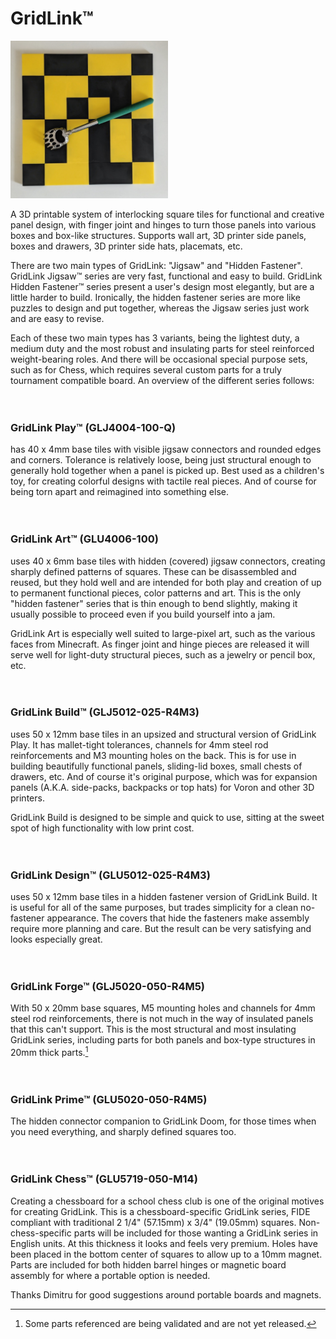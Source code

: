 # **GridLink™**
<img src="GLU4006-100_8x8Example.jpg" alt="GridLink Art 8x8 Example with semi-random black and yellow pattern." width="50%"/>

A 3D printable system of interlocking square tiles for functional and creative panel design, with finger joint and hinges to turn those panels into various boxes and box-like structures. Supports wall art, 3D printer side panels, boxes and drawers, 3D printer side hats, placemats, etc. 

There are two main types of GridLink: "Jigsaw" and "Hidden Fastener". GridLink Jigsaw™ series are very fast, functional and easy to build. GridLink Hidden Fastener™ series present a user's design most elegantly, but are a little harder to build. Ironically, the hidden fastener series are more like puzzles to design and put together, whereas the Jigsaw series just work and are easy to revise.

Each of these two main types has 3 variants, being the lightest duty, a medium duty and the most robust and insulating parts for steel reinforced weight-bearing roles. And there will be occasional special purpose sets, such as for Chess, which requires several custom parts for a truly tournament compatible board. An overview of the different series follows:
<br/><br/><br/>

### GridLink Play™ (GLJ4004-100-Q)
 has 40 x 4mm base tiles with visible jigsaw connectors and rounded edges and corners. Tolerance is relatively loose, being just structural enough to generally hold together when a panel is picked up. Best used as a children's toy, for creating colorful designs with tactile real pieces. And of course for being torn apart and reimagined into something else.
<br/><br/><br/>

### GridLink Art™ (GLU4006-100)
uses 40 x 6mm base tiles with hidden (covered) jigsaw connectors, creating sharply defined patterns of squares. These can be disassembled and reused, but they hold well and are intended for both play and creation of up to permanent functional pieces, color patterns and art. This is the only "hidden fastener" series that is thin enough to bend slightly, making it usually possible to proceed even if you build yourself into a jam.

GridLink Art is especially well suited to large-pixel art, such as the various faces from Minecraft. As finger joint and hinge pieces are released it will serve well for light-duty structural pieces, such as a jewelry or pencil box, etc.
<br/><br/><br/>

### GridLink Build™ (GLJ5012-025-R4M3)
uses 50 x 12mm base tiles in an upsized and structural version of GridLink Play. It has mallet-tight tolerances, channels for 4mm steel rod reinforcements and M3 mounting holes on the back. This is for use in building beautifully functional panels, sliding-lid boxes, small chests of drawers, etc. And of course it's original purpose, which was for expansion panels (A.K.A. side-packs, backpacks or top hats) for Voron and other 3D printers.

GridLink Build is designed to be simple and quick to use, sitting at the sweet spot of high functionality with low print cost.
<br/><br/><br/>

### GridLink Design™ (GLU5012-025-R4M3)
uses 50 x 12mm base tiles in a hidden fastener version of GridLink Build. It is useful for all of the same purposes, but trades simplicity for a clean no-fastener appearance. The covers that hide the fasteners make assembly require more planning and care. But the result can be very satisfying and looks especially great.
<br/><br/><br/>

### GridLink Forge™ (GLJ5020-050-R4M5)
With 50 x 20mm base squares, M5 mounting holes and channels for 4mm steel rod reinforcements, there is not much in the way of insulated panels that this can't support. This is the most structural and most insulating GridLink series, including parts for both panels and box-type structures in 20mm thick parts.[^1]
<br/><br/><br/>


### GridLink Prime™ (GLU5020-050-R4M5)
The hidden connector companion to GridLink Doom, for those times when you need everything, and sharply defined squares too.
<br/><br/><br/>

### GridLink Chess™ (GLU5719-050-M14)
Creating a chessboard for a school chess club is one of the original motives for creating GridLink. This is a chessboard-specific GridLink series, FIDE compliant with traditional 2 1/4" (57.15mm) x 3/4" (19.05mm) squares. Non-chess-specific parts will be included for those wanting a GridLink series in English units. At this thickness it looks and feels very premium. Holes have been placed in the bottom center of squares to allow up to a 10mm magnet. Parts are included for both hidden barrel hinges or magnetic board assembly for where a portable option is needed.

Thanks Dimitru for good suggestions around portable boards and magnets.

[^1]: Some parts referenced are being validated and are not yet released.

